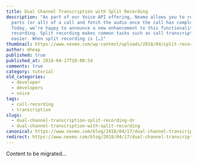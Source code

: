 ```yaml
---
title: Dual Channel Transcription with Split Recording
description: "As part of our Voice API offering, Nexmo allows you to record
  parts (or all) of a call and fetch the audio once the call has completed.
  Today, we’re happy to announce a new enhancement to this functionality: split
  recording. Split recording makes common tasks such as call transcription even
  easier. When split recording is […]"
thumbnail: https://www.nexmo.com/wp-content/uploads/2018/04/split-recording-dev.png
author: mheap
published: true
published_at: 2018-04-17T10:00:54
comments: true
category: tutorial
old_categories:
  - developer
  - developers
  - voice
tags:
  - call-recording
  - transcription
slugs:
  - dual-channel-transcription-split-recording-dr
  - dual-channel-transcription-with-split-recording
canonical: https://www.nexmo.com/blog/2018/04/17/dual-channel-transcription-split-recording-dr
redirect: https://www.nexmo.com/blog/2018/04/17/dual-channel-transcription-split-recording-dr
---
```

Content to be migrated...
